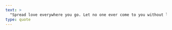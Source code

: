 ```yaml
---
text: >
  "Spread love everywhere you go. Let no one ever come to you without leaving happier." - Mother Teresa
type: quote
---
```

